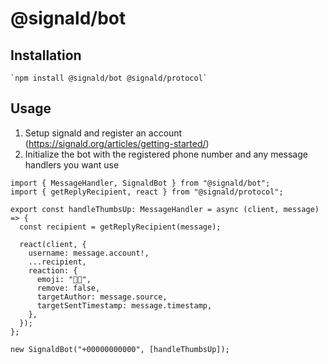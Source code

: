 # @signald/bot

## Installation

```
`npm install @signald/bot @signald/protocol`
```

## Usage

1. Setup signald and register an account (https://signald.org/articles/getting-started/)
2. Initialize the bot with the registered phone number and any message handlers you want use

```
import { MessageHandler, SignaldBot } from "@signald/bot";
import { getReplyRecipient, react } from "@signald/protocol";

export const handleThumbsUp: MessageHandler = async (client, message) => {
  const recipient = getReplyRecipient(message);

  react(client, {
    username: message.account!,
    ...recipient,
    reaction: {
      emoji: "👍🏻",
      remove: false,
      targetAuthor: message.source,
      targetSentTimestamp: message.timestamp,
    },
  });
};

new SignaldBot("+00000000000", [handleThumbsUp]);
```
